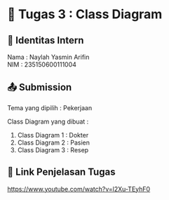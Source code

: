 # 📁 Tugas 3 : Class Diagram

## 👤 Identitas Intern
Nama : Naylah Yasmin Arifin             
NIM  : 235150600111004

## 📤 Submission

Tema yang dipilih : Pekerjaan

Class Diagram yang dibuat : 
1. Class Diagram 1 : Dokter
2. Class Diagram 2 : Pasien
3. Class Diagram 3 : Resep

## 🔗 Link Penjelasan Tugas
https://www.youtube.com/watch?v=l2Xu-TEyhF0
